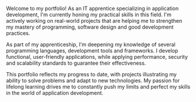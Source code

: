 Welcome to my portfolio!
As an IT apprentice specializing in application development, I'm currently honing my practical skills in this field. I'm actively working on real-world projects that are helping me to strengthen my mastery of programming, software design and good development practices.

As part of my apprenticeship, I'm deepening my knowledge of several programming languages, development tools and frameworks. I develop functional, user-friendly applications, while applying performance, security and scalability standards to guarantee their effectiveness.

This portfolio reflects my progress to date, with projects illustrating my ability to solve problems and adapt to new technologies. My passion for lifelong learning drives me to constantly push my limits and perfect my skills in the world of application development.
